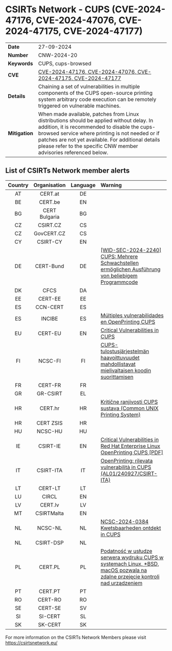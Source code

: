# CSIRTs Network - CUPS (CVE-2024-47176, CVE-2024-47076, CVE-2024-47175, CVE-2024-47177)
|   |   |
|---|---|
| **Date** | 27-09-2024 |
| **Number** | CNW-2024-20 | 
| **Keywords** | CUPS, cups-browsed | 
| **CVE** | [CVE-2024-47176, CVE-2024-47076, CVE-2024-47175, CVE-2024-47177](https://www.evilsocket.net/2024/09/26/Attacking-UNIX-systems-via-CUPS-Part-I/) | 
| **Details** | Chaining a set of vulnerabilities in multiple components of the CUPS open-source printing system arbitrary code execution can be remotely triggered on vulnerable machines. |
| **Mitigation** | When made available, patches from Linux distributions should be applied without delay. In addition, it is recommended to disable the cups-browsed service where printing is not needed or if patches are not yet available. For additional details please refer to the specific CNW member advisories referenced below. |

## List of CSIRTs Network member alerts

| Country | Organisation | Language | Warning |
| :-----: | :----------: | :------: | :------ | 
| AT | CERT.at | DE | |
| BE | CERT.be | EN | |
| BG | CERT Bulgaria | BG | |
| CZ | CSIRT.CZ | CS | |
| CZ | GovCERT.CZ | CS | |
| CY | CSIRT-CY | EN | |
| DE | CERT-Bund | DE | [[WID-SEC-2024-2240] CUPS: Mehrere Schwachstellen ermöglichen Ausführung von beliebigem Programmcode](https://wid.cert-bund.de/portal/wid/securityadvisory?name=WID-SEC-2024-2240) |
| DK | CFCS | DA | |
| EE | CERT-EE | EE | |
| ES | CCN-CERT | ES | |
| ES | INCIBE | ES | [Múltiples vulnerabilidades en OpenPrinting CUPS](https://www.incibe.es/incibe-cert/alerta-temprana/avisos/multiples-vulnerabilidades-en-openprinting-cups) |
| EU | CERT-EU | EN | [Critical Vulnerabilities in CUPS](https://cert.europa.eu/publications/security-advisories/2024-103/) |
| FI | NCSC-FI | FI | [CUPS-tulostusjärjestelmän haavoittuvuudet mahdollistavat mielivaltaisen koodin suorittamisen](https://www.kyberturvallisuuskeskus.fi/fi/haavoittuvuus_23/2024) |
| FR | CERT-FR | FR | |
| GR | GR-CSIRT | EL | |
| HR | CERT.hr | HR | [Kritične ranjivosti CUPS sustava (Common UNIX Printing System)](https://www.cert.hr/kriticne-ranjivosti-cups-sustava-common-unix-printing-system/) |
| HR | CERT ZSIS | HR | |
| HU | NCSC-HU | HU | |
| IE | CSIRT-IE | EN | [Critical Vulnerabilities in Red Hat Enterprise Linux OpenPrinting CUPS [PDF]](https://www.ncsc.gov.ie/pdfs/2409260163_OpenPrinting_CUPS_vulns.pdf) |
| IT | CSIRT-ITA | IT | [OpenPrinting: rilevata vulnerabilità in CUPS (AL01/240927/CSIRT-ITA)](https://www.csirt.gov.it/contenuti/openprinting-rilevata-vulnerabilita-in-cups-al01-240927-csirt-ita) |
| LT | CERT-LT | LT | |
| LU | CIRCL | EN | |
| LV | CERT.lv | LV | |
| MT | CSIRTMalta | EN | |
| NL | NCSC-NL | NL | [NCSC-2024-0384 Kwetsbaarheden ontdekt in CUPS](https://advisories.ncsc.nl/advisory?id=NCSC-2024-0384) |
| NL | CSIRT-DSP | NL | |
| PL | CERT.PL | PL | [Podatność w usłudze serwera wydruku CUPS w systemach Linux, *BSD, macOS pozwala na zdalne przejęcie kontroli nad urządzeniem](https://x.com/CERT_Polska/status/1839397252433051901) |
| PT | CERT.PT | PT | |
| RO | CERT-RO | RO | |
| SE | CERT-SE | SV | |
| SI | SI-CERT | SL | |
| SK | SK-CERT | SK | |

 

For more information on the CSIRTs Network Members please visit https://csirtsnetwork.eu/ 
